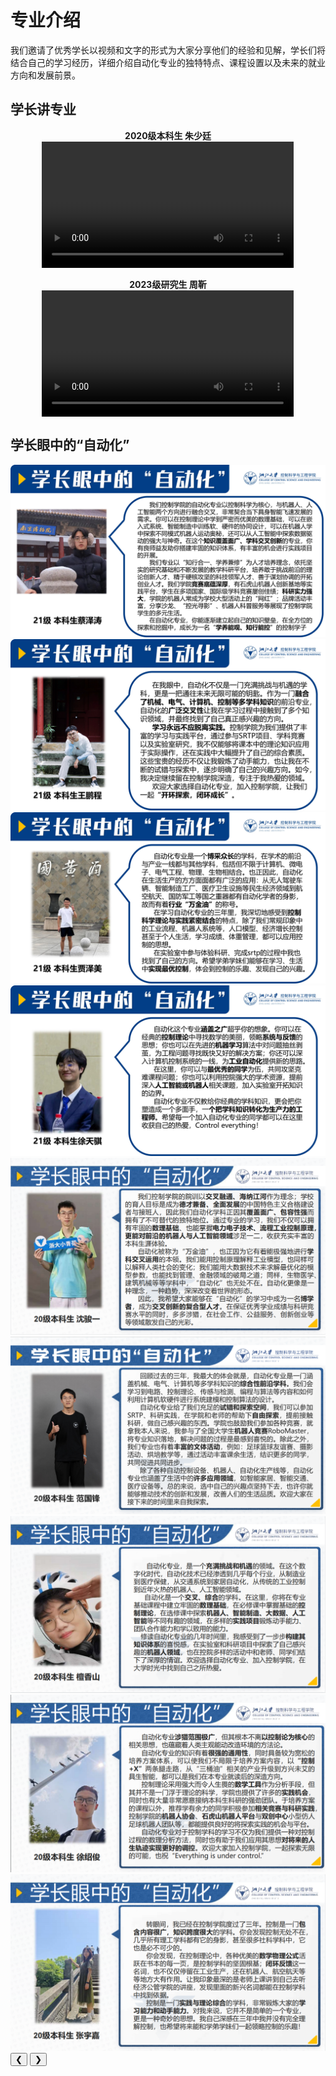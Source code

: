 # 专业介绍

我们邀请了优秀学长以视频和文字的形式为大家分享他们的经验和见解，学长们将结合自己的学习经历，详细介绍自动化专业的独特特点、课程设置以及未来的就业方向和发展前景。

## 学长讲专业



<div style="text-align: center;">
    <div style="font-size: 1em; font-weight: bold;">2020级本科生 朱少廷</div>
    <video style="width: 80%; height: auto; display: block; margin: auto;" controls loop>
        <source src="video/2023zst.mp4" type="video/mp4">
        您的浏览器不支持该视频播放，请升级您的浏览器。
    </video>
    <br>
    <div style="font-size: 1em; font-weight: bold;">2023级研究生 周靳</div>
    <video style="width: 80%; height: auto; display: block; margin: auto;" controls loop>
        <source src="video/2023zj.mp4" type="video/mp4">
        您的浏览器不支持该视频播放，请升级您的浏览器。
    </video>
</div>

## 学长眼中的“自动化”


<div class="carousel">
    <div class="carousel-images" id="carouselImages">
        <img src="img/2024czt.jpg" alt="Image 1">
        <img src="img/2024wpc.jpg" alt="Image 2">
        <img src="img/2024jzm.jpg" alt="Image 3">
        <img src="img/2024xtq.jpg" alt="Image 4">
        <img src="img/2023sjy.png" alt="Image 7">
        <img src="img/2023fgf.png" alt="Image 8">
        <img src="img/2023txs.png" alt="Image 9">
        <img src="img/2023xsj.png" alt="Image 10">
        <img src="img/2023zyj.png" alt="Image 11">
    </div>
    <div class="carousel-buttons">
        <button class="button" onclick="prevSlide()">❮</button>
        <button class="button" onclick="nextSlide()">❯</button>
    </div>
</div>


<script>
    let currentIndex = 0;

    const images = document.querySelectorAll('#carouselImages img');
    const totalSlides = images.length;

    // 动态设置每张图片的宽度
    const setImageWidth = () => {
        const carouselImages = document.getElementById('carouselImages');
        const widthPercentage = 100 / totalSlides; // 计算每张图片的宽度百分比
        images.forEach(img => {
            img.style.width = `${widthPercentage}%`;
        });
        carouselImages.style.width = `${totalSlides * 100}%`; // 设置整体宽度
    };

    const showSlide = index => {
        const slides = document.querySelector('.carousel-images');

        if (index >= totalSlides) {
            currentIndex = 0;
        } else if (index < 0) {
            currentIndex = totalSlides - 1;
        } else {
            currentIndex = index;
        }

        slides.style.transform = `translateX(-${currentIndex * (100 / totalSlides)}%)`;
    };

    const nextSlide = () => {
        showSlide(currentIndex + 1);
    };

    const prevSlide = () => {
        showSlide(currentIndex - 1);
    };

    // 每3秒切换一次图片
    setInterval(nextSlide, 3000); 
    setImageWidth(); // 初始化设置图片宽度
</script>